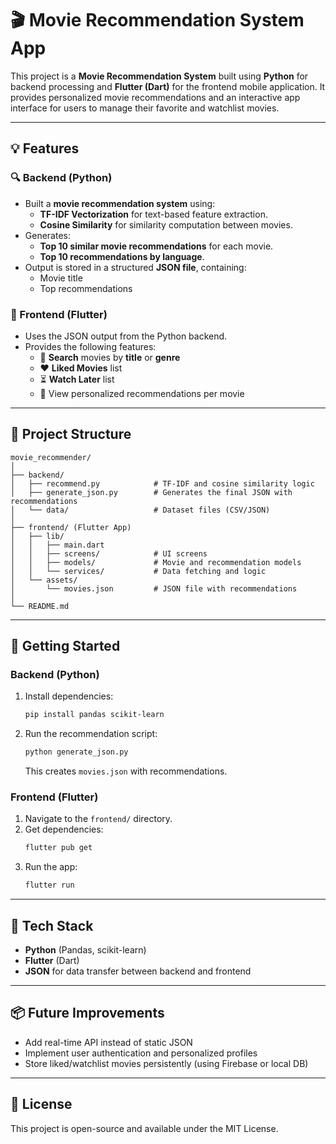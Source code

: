 
# 🎬 Movie Recommendation System App

This project is a **Movie Recommendation System** built using **Python** for backend processing and **Flutter (Dart)** for the frontend mobile application. It provides personalized movie recommendations and an interactive app interface for users to manage their favorite and watchlist movies.

---

## 💡 Features

### 🔍 Backend (Python)
- Built a **movie recommendation system** using:
  - **TF-IDF Vectorization** for text-based feature extraction.
  - **Cosine Similarity** for similarity computation between movies.
- Generates:
  - **Top 10 similar movie recommendations** for each movie.
  - **Top 10 recommendations by language**.
- Output is stored in a structured **JSON file**, containing:
  - Movie title
  - Top recommendations

### 📱 Frontend (Flutter)
- Uses the JSON output from the Python backend.
- Provides the following features:
  - 🔎 **Search** movies by **title** or **genre**
  - ❤️ **Liked Movies** list
  - ⏳ **Watch Later** list
  - 🧠 View personalized recommendations per movie

---

## 📁 Project Structure

```
movie_recommender/
│
├── backend/
│   ├── recommend.py            # TF-IDF and cosine similarity logic
│   ├── generate_json.py        # Generates the final JSON with recommendations
│   └── data/                   # Dataset files (CSV/JSON)
│
├── frontend/ (Flutter App)
│   ├── lib/
│   │   ├── main.dart
│   │   ├── screens/            # UI screens
│   │   ├── models/             # Movie and recommendation models
│   │   └── services/           # Data fetching and logic
│   └── assets/
│       └── movies.json         # JSON file with recommendations
│
└── README.md
```

---

## 🚀 Getting Started

### Backend (Python)
1. Install dependencies:
   ```bash
   pip install pandas scikit-learn
   ```
2. Run the recommendation script:
   ```bash
   python generate_json.py
   ```
   This creates `movies.json` with recommendations.

### Frontend (Flutter)
1. Navigate to the `frontend/` directory.
2. Get dependencies:
   ```bash
   flutter pub get
   ```
3. Run the app:
   ```bash
   flutter run
   ```

---

## 🔧 Tech Stack

- **Python** (Pandas, scikit-learn)
- **Flutter** (Dart)
- **JSON** for data transfer between backend and frontend

---

## 📦 Future Improvements

- Add real-time API instead of static JSON
- Implement user authentication and personalized profiles
- Store liked/watchlist movies persistently (using Firebase or local DB)

---

## 📄 License

This project is open-source and available under the MIT License.
